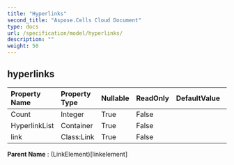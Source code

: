```yaml
---
title: "Hyperlinks"
second_title: "Aspose.Cells Cloud Document"
type: docs
url: /specification/model/hyperlinks/
description: ""
weight: 50
---
```


## **hyperlinks**

 

| Property Name | Property Type | Nullable |  ReadOnly | DefaultValue | Description | 
| :- | :- | :- |:- |  :- | :- |
| Count | Integer | True |  False |  |  |  
| HyperlinkList | Container | True |  False |  |  |  
| link | Class:Link | True |  False |  |  |  

**Parent Name** : (LinkElement)[linkelement]

